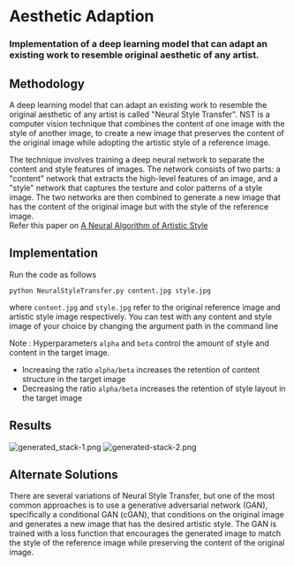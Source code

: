 # Aesthetic Adaption
### Implementation of a deep learning model that can adapt an existing work to resemble original aesthetic of any artist.

## Methodology
A deep learning model that can adapt an existing work to resemble the original aesthetic of any artist is called "Neural Style Transfer". NST is a computer vision technique that combines the content of one image with the style of another image, to create a new image that preserves the content of the original image while adopting the artistic style of a reference image. 

The technique involves training a deep neural network to separate the content and style features of images. The network consists of two parts: a "content" network that extracts the high-level features of an image, and a "style" network that captures the texture and color patterns of a style image. The two networks are then combined to generate a new image that has the content of the original image but with the style of the reference image. \
Refer this paper on [A Neural Algorithm of Artistic Style](https://arxiv.org/pdf/1508.06576.pdf)

## Implementation
Run the code as follows
```
python NeuralStyleTransfer.py content.jpg style.jpg
```
where ```content.jpg``` and ```style.jpg``` refer to the original reference image and artistic style image respectively. You can test with any content and style image of your choice by changing the argument path in the command line

Note : Hyperparameters ```alpha``` and ```beta``` control the amount of style and content in the target image. 
* Increasing the ratio ```alpha/beta``` increases the retention of content structure in the target image
* Decreasing the ratio ```alpha/beta``` increases the retention of style layout in the target image

## Results
![generated_stack-1.png](/)
![generated-stack-2.png](/)

## Alternate Solutions
There are several variations of Neural Style Transfer, but one of the most common approaches is to use a generative adversarial network (GAN), specifically a conditional GAN (cGAN), that conditions on the original image and generates a new image that has the desired artistic style. The GAN is trained with a loss function that encourages the generated image to match the style of the reference image while preserving the content of the original image.

